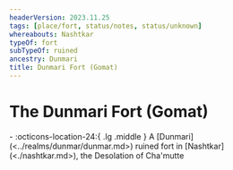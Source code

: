 ```yaml
---
headerVersion: 2023.11.25
tags: [place/fort, status/notes, status/unknown]
whereabouts: Nashtkar
typeOf: fort
subTypeOf: ruined
ancestry: Dunmari
title: Dunmari Fort (Gomat)
---
```


# The Dunmari Fort (Gomat)
<div class="grid cards ext-narrow-margin ext-one-column" markdown>
-    :octicons-location-24:{ .lg .middle } A [Dunmari](<../realms/dunmar/dunmar.md>) ruined fort in [Nashtkar](<./nashtkar.md>), the Desolation of Cha'mutte  
</div>



